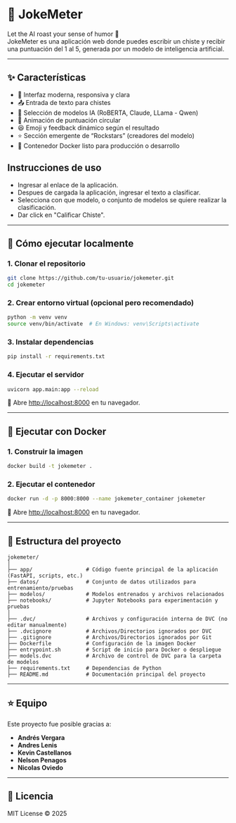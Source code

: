 # 🧠 JokeMeter

Let the AI roast your sense of humor 🤡  
JokeMeter es una aplicación web donde puedes escribir un chiste y recibir una puntuación del 1 al 5, generada por un modelo de inteligencia artificial.

---

## ✨ Características

- 🎨 Interfaz moderna, responsiva y clara
- 📤 Entrada de texto para chistes
- 🤖 Selección de modelos IA (RoBERTA, Claude, LLama - Qwen)
- 🔄 Animación de puntuación circular
- 😆 Emoji y feedback dinámico según el resultado
- ⭐ Sección emergente de “Rockstars” (creadores del modelo)
- 🐳 Contenedor Docker listo para producción o desarrollo

## Instrucciones de uso

- Ingresar al enlace de la aplicación.
- Despues de cargada la aplicación, ingresar el texto a clasificar.
- Selecciona con que modelo, o conjunto de modelos se quiere realizar la clasificación.
- Dar click en "Calificar Chiste".

---

## 🚀 Cómo ejecutar localmente

### 1. Clonar el repositorio

```bash
git clone https://github.com/tu-usuario/jokemeter.git
cd jokemeter
```

### 2. Crear entorno virtual (opcional pero recomendado)

```bash
python -m venv venv
source venv/bin/activate  # En Windows: venv\Scripts\activate
```

### 3. Instalar dependencias

```bash
pip install -r requirements.txt
```

### 4. Ejecutar el servidor

```bash
uvicorn app.main:app --reload
```

📍 Abre [http://localhost:8000](http://localhost:8000) en tu navegador.

---

## 🐳 Ejecutar con Docker

### 1. Construir la imagen

```bash
docker build -t jokemeter .
```

### 2. Ejecutar el contenedor

```bash
docker run -d -p 8000:8000 --name jokemeter_container jokemeter
```

📍 Abre [http://localhost:8000](http://localhost:8000) en tu navegador.

---

## 📁 Estructura del proyecto

```
jokemeter/
│
├── app/                 # Código fuente principal de la aplicación (FastAPI, scripts, etc.)
├── datos/               # Conjunto de datos utilizados para entrenamiento/pruebas
├── modelos/             # Modelos entrenados y archivos relacionados
├── notebooks/           # Jupyter Notebooks para experimentación y pruebas
│
├── .dvc/                # Archivos y configuración interna de DVC (no editar manualmente)
├── .dvcignore           # Archivos/Directorios ignorados por DVC
├── .gitignore           # Archivos/Directorios ignorados por Git
├── Dockerfile           # Configuración de la imagen Docker
├── entrypoint.sh        # Script de inicio para Docker o despliegue
├── models.dvc           # Archivo de control de DVC para la carpeta de modelos
├── requirements.txt     # Dependencias de Python
├── README.md            # Documentación principal del proyecto
```

---

## ⭐ Equipo

Este proyecto fue posible gracias a:

- **Andrés Vergara** 
- **Andres Lenis**
- **Kevin Castellanos**
- **Nelson Penagos**
- **Nicolas Oviedo**

---

## 📜 Licencia

MIT License © 2025
